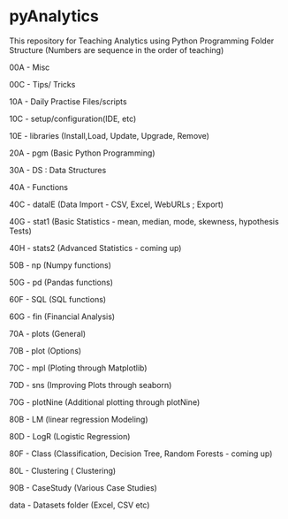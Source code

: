 # pyAnalytics
This repository for Teaching Analytics using Python Programming
Folder Structure (Numbers are sequence in the order of teaching)

00A - Misc

00C - Tips/ Tricks

10A - Daily Practise Files/scripts

10C - setup/configuration(IDE, etc)

10E - libraries (Install,Load, Update, Upgrade, Remove)

20A - pgm (Basic Python Programming)

30A - DS : Data Structures

40A - Functions

40C - dataIE (Data Import - CSV, Excel, WebURLs ; Export)

40G - stat1 (Basic Statistics - mean, median, mode, skewness, hypothesis Tests)

40H - stats2 (Advanced Statistics - coming up)

50B - np (Numpy functions)

50G - pd (Pandas functions)

60F - SQL (SQL functions)

60G - fin (Financial Analysis)

70A - plots (General)

70B - plot (Options)

70C - mpl (Ploting through Matplotlib)

70D - sns (Improving Plots through seaborn)

70G - plotNine (Additional plotting through plotNine)

80B - LM (linear regression Modeling)

80D - LogR (Logistic Regression)

80F - Class (Classification, Decision Tree, Random Forests - coming up)

80L - Clustering ( Clustering)

90B - CaseStudy (Various Case Studies)

data - Datasets folder (Excel, CSV etc)
